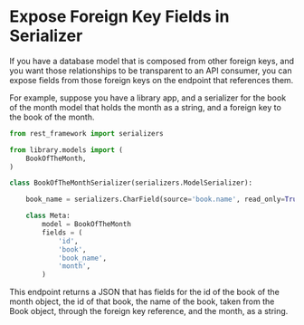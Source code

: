 # Expose Foreign Key Fields in Serializer

If you have a database model that is composed from other foreign keys, and you
want those relationships to be transparent to an API consumer, you can expose
fields from those foreign keys on the endpoint that references them.

For example, suppose you have a library app, and a serializer for the book of
the month model that holds the month as a string, and a foreign key to the
book of the month.

```python
from rest_framework import serializers

from library.models import (
    BookOfTheMonth,
)

class BookOfTheMonthSerializer(serializers.ModelSerializer):

    book_name = serializers.CharField(source='book.name', read_only=True)

    class Meta:
        model = BookOfTheMonth
        fields = (
            'id',
            'book',
            'book_name',
            'month',
        )
```

This endpoint returns a JSON that has fields for the id of the book of the
month object, the id of that book, the name of the book, taken from the Book
object, through the foreign key reference, and the month, as a string.